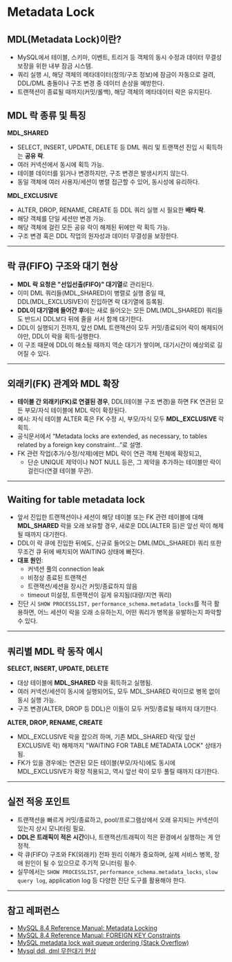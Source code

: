# Metadata Lock

## MDL(Metadata Lock)이란?

- MySQL에서 테이블, 스키마, 이벤트, 트리거 등 객체의 동시 수정과 데이터 무결성 보장을 위한 내부 잠금 시스템.
- 쿼리 실행 시, 해당 객체의 메타데이터(정의/구조 정보)에 잠금이 자동으로 걸려, DDL/DML 충돌이나 구조 변경 중 데이터 손상을 예방한다.
- 트랜잭션이 종료될 때까지(커밋/롤백), 해당 객체의 메타데이터 락은 유지된다.

## MDL 락 종류 및 특징

**MDL_SHARED**

- SELECT, INSERT, UPDATE, DELETE 등 DML 쿼리 및 트랜잭션 진입 시 획득하는 **공유 락**.
- 여러 커넥션에서 동시에 획득 가능.
- 테이블 데이터를 읽거나 변경하지만, 구조 변경은 발생시키지 않는다.
- 동일 객체에 여러 사용자/세션이 병렬 접근할 수 있어, 동시성에 유리하다.

**MDL_EXCLUSIVE**

- ALTER, DROP, RENAME, CREATE 등 DDL 쿼리 실행 시 필요한 **배타 락**.
- 해당 객체를 단일 세션만 변경 가능.
- 해당 객체에 걸린 모든 공유 락이 해제된 뒤에만 락 획득 가능.
- 구조 변경 혹은 DDL 작업의 원자성과 데이터 무결성을 보장한다.

---

## 락 큐(FIFO) 구조와 대기 현상

- **MDL 락 요청은 "선입선출(FIFO)" 대기열**로 관리된다.
- 이미 DML 쿼리들(MDL_SHARED)이 병렬로 실행 중일 때, DDL(MDL_EXCLUSIVE)이 진입하면 락 대기열에 등록됨.
- **DDL이 대기열에 들어간 후**에는 새로 들어오는 모든 DML(MDL_SHARED) 쿼리들도 반드시 DDL보다 뒤에 줄을 서서 함께 대기한다.
- DDL이 실행되기 전까지, 앞선 DML 트랜잭션이 모두 커밋/종료되어 락이 해제되어야만, DDL이 락을 획득·실행한다.
- 이 구조 때문에 DDL이 해소될 때까지 역순 대기가 쌓이며, 대기시간이 예상외로 길어질 수 있다.

---

## 외래키(FK) 관계와 MDL 확장

- **테이블 간 외래키(FK)로 연결된 경우**, DDL(테이블 구조 변경)을 하면 FK 연관된 모든 부모/자식 테이블에 MDL 락이 확장된다.
- 예시: 자식 테이블 ALTER 혹은 FK 수정 시, 부모/자식 모두 **MDL_EXCLUSIVE** 락 획득.
- 공식문서에서 “Metadata locks are extended, as necessary, to tables related by a foreign key constraint...”로 설명.
- FK 관련 작업(추가/수정/삭제)에만 MDL 락이 연관 객체 전체에 확장되고,
    - 단순 UNIQUE 제약이나 NOT NULL 등은, 그 제약을 추가하는 테이블만 락이 걸린다(연결 테이블 무관).

---

## Waiting for table metadata lock

- 앞서 진입한 트랜잭션이나 세션이 해당 테이블 또는 FK 관련 테이블에 대해 **MDL_SHARED** 락을 오래 보유할 경우, 새로운 DDL(ALTER 등)은 앞선 락이 해제될 때까지 대기한다.
- DDL이 락 큐에 진입한 뒤에도, 신규로 들어오는 DML(MDL_SHARED) 쿼리 또한 무조건 큐 뒤에 배치되어 WAITING 상태에 빠진다.
- **대표 원인**:
    - 커넥션 풀의 connection leak
    - 비정상 종료된 트랜잭션
    - 트랜잭션/세션을 장시간 커밋/종료하지 않음
    - timeout 미설정, 트랜잭션이 길게 유지됨(대량/지연 쿼리)
- 진단 시 `SHOW PROCESSLIST,` `performance_schema.metadata_locks`를 적극 활용하면, 어느 세션이 락을 오래 소유하는지, 어떤 쿼리가 병목을 유발하는지 파악할 수 있다.

---

## 쿼리별 MDL 락 동작 예시

**SELECT, INSERT, UPDATE, DELETE**

- 대상 테이블에 **MDL_SHARED** 락을 획득하고 실행됨.
- 여러 커넥션/세션이 동시에 실행되어도, 모두 MDL_SHARED 락이므로 병목 없이 동시 실행 가능.
- 구조 변경(ALTER, DROP 등 DDL)은 이들이 모두 커밋/종료될 때까지 대기한다.

**ALTER, DROP, RENAME, CREATE**

- MDL_EXCLUSIVE 락을 잡으려 하며, 기존 MDL_SHARED 락(및 앞선 EXCLUSIVE 락) 해제까지 "WAITING FOR TABLE METADATA LOCK" 상태가 됨.
- FK가 있을 경우에는 연관된 모든 테이블(부모/자식)에도 동시에 MDL_EXCLUSIVE가 확장 적용되고, 역시 앞선 락이 모두 풀릴 때까지 대기한다.

---

## 실전 적응 포인트

- 트랜잭션을 빠르게 커밋/종료하고, pool/프로그램상에서 오래 유지되는 커넥션이 있는지 상시 모니터링 필요.
- **DDL은 트래픽이 적은 시간**이나, 트랜잭션/트래픽이 적은 환경에서 실행하는 게 안정적.
- 락 큐(FIFO) 구조와 FK(외래키) 전파 원리 이해가 중요하며, 실제 서비스 병목, 장애 원인이 될 수 있으므로 주기적 모니터링 필수.
- 실무에서는 `SHOW PROCESSLIST`, `performance_schema.metadata_locks`, `slow query log`, application log 등 다양한 진단 도구를 활용해야 한다.

---

## 참고 레퍼런스

- [MySQL 8.4 Reference Manual: Metadata Locking](https://dev.mysql.com/doc/refman/8.4/en/metadata-locking.html)
- [MySQL 8.4 Reference Manual: FOREIGN KEY Constraints](https://dev.mysql.com/doc/refman/8.4/en/create-table-foreign-keys.html)
- [MySQL metadata lock wait queue ordering (Stack Overflow)](https://stackoverflow.com/questions/50714253/what-is-mysql-table-metadata-lock-wait-queue-ordering)
- [Mysql ddl, dml 무한대기 현상](https://hyooi.github.io/%ED%8A%B8%EB%9F%AC%EB%B8%94%EC%8A%88%ED%8C%85/database/2021/11/09/mysql-metadata-lock.html)
